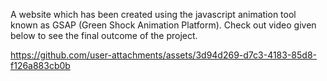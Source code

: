 A website which has been created using the javascript animation tool known as GSAP (Green Shock Animation Platform).
Check out video given below to see the final outcome of the project.



https://github.com/user-attachments/assets/3d94d269-d7c3-4183-85d8-f126a883cb0b

